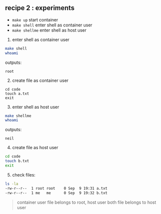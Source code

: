 recipe 2 : experiments
---

 * ``make up`` start container
 * ``make shell`` enter shell as container user
 * ``make shellme`` enter shell as host user

 1. enter shell as container user
 
```bash
make shell
whoami
```

outputs:
```
root
```

 2. create file as container user
 
```
cd code
touch a.txt
exit
```
 
 3. enter shell as host user
 
```bash
make shellme
whoami
```

outputs:
```
neil
```

 4. create file as host user
 
```bash
cd code
touch b.txt
exit
```

 5. check files:

```bash
ls -la
-rw-r--r--  1 root root    0 Sep  9 19:31 a.txt
-rw-r--r--  1 me   me      0 Sep  9 19:32 b.txt
```

> container user file belongs to root, host user both file belongs to host user
